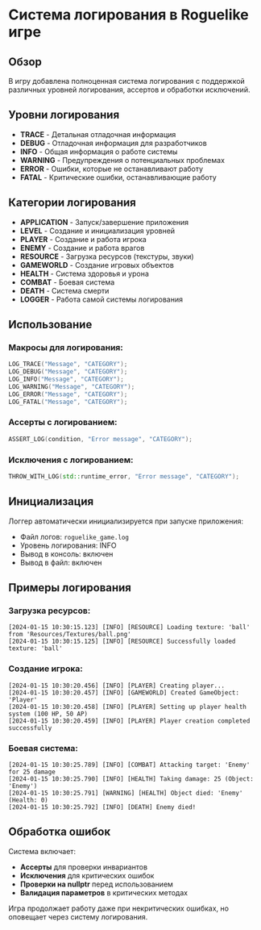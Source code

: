 # Система логирования в Roguelike игре

## Обзор

В игру добавлена полноценная система логирования с поддержкой различных уровней логирования, ассертов и обработки исключений.

## Уровни логирования

- **TRACE** - Детальная отладочная информация
- **DEBUG** - Отладочная информация для разработчиков
- **INFO** - Общая информация о работе системы
- **WARNING** - Предупреждения о потенциальных проблемах
- **ERROR** - Ошибки, которые не останавливают работу
- **FATAL** - Критические ошибки, останавливающие работу

## Категории логирования

- **APPLICATION** - Запуск/завершение приложения
- **LEVEL** - Создание и инициализация уровней
- **PLAYER** - Создание и работа игрока
- **ENEMY** - Создание и работа врагов
- **RESOURCE** - Загрузка ресурсов (текстуры, звуки)
- **GAMEWORLD** - Создание игровых объектов
- **HEALTH** - Система здоровья и урона
- **COMBAT** - Боевая система
- **DEATH** - Система смерти
- **LOGGER** - Работа самой системы логирования

## Использование

### Макросы для логирования:
```cpp
LOG_TRACE("Message", "CATEGORY");
LOG_DEBUG("Message", "CATEGORY");
LOG_INFO("Message", "CATEGORY");
LOG_WARNING("Message", "CATEGORY");
LOG_ERROR("Message", "CATEGORY");
LOG_FATAL("Message", "CATEGORY");
```

### Ассерты с логированием:
```cpp
ASSERT_LOG(condition, "Error message", "CATEGORY");
```

### Исключения с логированием:
```cpp
THROW_WITH_LOG(std::runtime_error, "Error message", "CATEGORY");
```

## Инициализация

Логгер автоматически инициализируется при запуске приложения:
- Файл логов: `roguelike_game.log`
- Уровень логирования: INFO
- Вывод в консоль: включен
- Вывод в файл: включен

## Примеры логирования

### Загрузка ресурсов:
```
[2024-01-15 10:30:15.123] [INFO] [RESOURCE] Loading texture: 'ball' from 'Resources/Textures/ball.png'
[2024-01-15 10:30:15.125] [INFO] [RESOURCE] Successfully loaded texture: 'ball'
```

### Создание игрока:
```
[2024-01-15 10:30:20.456] [INFO] [PLAYER] Creating player...
[2024-01-15 10:30:20.457] [INFO] [GAMEWORLD] Created GameObject: 'Player'
[2024-01-15 10:30:20.458] [INFO] [PLAYER] Setting up player health system (100 HP, 50 AP)
[2024-01-15 10:30:20.459] [INFO] [PLAYER] Player creation completed successfully
```

### Боевая система:
```
[2024-01-15 10:30:25.789] [INFO] [COMBAT] Attacking target: 'Enemy' for 25 damage
[2024-01-15 10:30:25.790] [INFO] [HEALTH] Taking damage: 25 (Object: 'Enemy')
[2024-01-15 10:30:25.791] [WARNING] [HEALTH] Object died: 'Enemy' (Health: 0)
[2024-01-15 10:30:25.792] [INFO] [DEATH] Enemy died!
```

## Обработка ошибок

Система включает:
- **Ассерты** для проверки инвариантов
- **Исключения** для критических ошибок
- **Проверки на nullptr** перед использованием
- **Валидация параметров** в критических методах

Игра продолжает работу даже при некритических ошибках, но оповещает через систему логирования.


